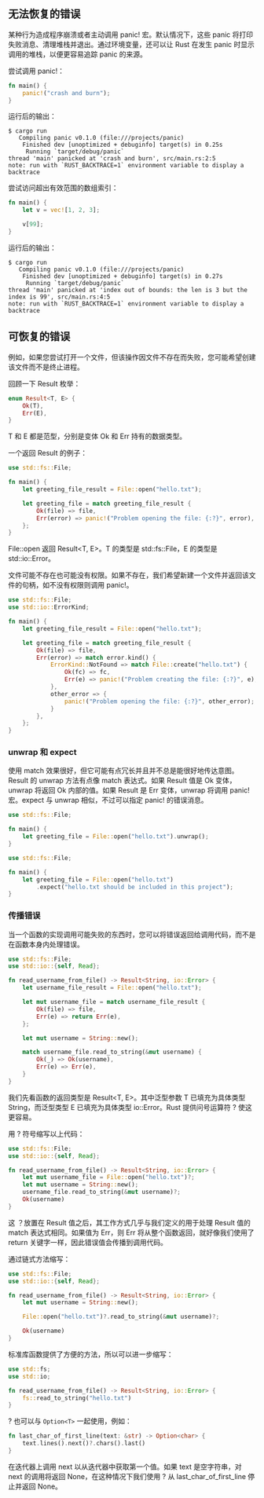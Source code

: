 ## 无法恢复的错误

某种行为造成程序崩溃或者主动调用 panic! 宏。默认情况下，这些 panic 将打印失败消息、清理堆栈并退出。通过环境变量，还可以让 Rust 在发生 panic 时显示调用的堆栈，以便更容易追踪 panic 的来源。

尝试调用 panic!：

```rust
fn main() {
    panic!("crash and burn");
}
```

运行后的输出：

```shell
$ cargo run
   Compiling panic v0.1.0 (file:///projects/panic)
    Finished dev [unoptimized + debuginfo] target(s) in 0.25s
     Running `target/debug/panic`
thread 'main' panicked at 'crash and burn', src/main.rs:2:5
note: run with `RUST_BACKTRACE=1` environment variable to display a backtrace
```

尝试访问超出有效范围的数组索引：

```rust
fn main() {
    let v = vec![1, 2, 3];

    v[99];
}
```

运行后的输出：

```shell
$ cargo run
   Compiling panic v0.1.0 (file:///projects/panic)
    Finished dev [unoptimized + debuginfo] target(s) in 0.27s
     Running `target/debug/panic`
thread 'main' panicked at 'index out of bounds: the len is 3 but the index is 99', src/main.rs:4:5
note: run with `RUST_BACKTRACE=1` environment variable to display a backtrace
```

## 可恢复的错误

例如，如果您尝试打开一个文件，但该操作因文件不存在而失败，您可能希望创建该文件而不是终止进程。

回顾一下 Result 枚举：

```rust
enum Result<T, E> {
    Ok(T),
    Err(E),
}
```

T 和 E 都是范型，分别是变体 Ok 和 Err 持有的数据类型。

一个返回 Result 的例子：

```rust
use std::fs::File;

fn main() {
    let greeting_file_result = File::open("hello.txt");

    let greeting_file = match greeting_file_result {
        Ok(file) => file,
        Err(error) => panic!("Problem opening the file: {:?}", error),
    };
}
```

File::open 返回 Result<T, E>。T 的类型是 std::fs::File，E 的类型是 std::io::Error。

文件可能不存在也可能没有权限。如果不存在，我们希望新建一个文件并返回该文件的句柄，如不没有权限则调用 panic!。

```rust
use std::fs::File;
use std::io::ErrorKind;

fn main() {
    let greeting_file_result = File::open("hello.txt");

    let greeting_file = match greeting_file_result {
        Ok(file) => file,
        Err(error) => match error.kind() {
            ErrorKind::NotFound => match File::create("hello.txt") {
                Ok(fc) => fc,
                Err(e) => panic!("Problem creating the file: {:?}", e),
            },
            other_error => {
                panic!("Problem opening the file: {:?}", other_error);
            }
        },
    };
}
```

### unwrap 和 expect

使用 match 效果很好，但它可能有点冗长并且并不总是能很好地传达意图。Result 的 unwrap 方法有点像 match 表达式。如果 Result 值是 Ok 变体，unwrap 将返回 Ok 内部的值。如果 Result 是 Err 变体，unwrap 将调用 panic! 宏。expect 与 unwrap 相似，不过可以指定 panic! 的错误消息。

```rust
use std::fs::File;

fn main() {
    let greeting_file = File::open("hello.txt").unwrap();
}
```

```rust
use std::fs::File;

fn main() {
    let greeting_file = File::open("hello.txt")
        .expect("hello.txt should be included in this project");
}
```

### 传播错误

当一个函数的实现调用可能失败的东西时，您可以将错误返回给调用代码，而不是在函数本身内处理错误。

```rust
use std::fs::File;
use std::io::{self, Read};

fn read_username_from_file() -> Result<String, io::Error> {
    let username_file_result = File::open("hello.txt");

    let mut username_file = match username_file_result {
        Ok(file) => file,
        Err(e) => return Err(e),
    };

    let mut username = String::new();

    match username_file.read_to_string(&mut username) {
        Ok(_) => Ok(username),
        Err(e) => Err(e),
    }
}
```

我们先看函数的返回类型是 Result<T, E>。其中泛型参数 T 已填充为具体类型 String，而泛型类型 E 已填充为具体类型 io::Error。Rust 提供问号运算符 ? 使这更容易。

用 ? 符号缩写以上代码：

```rust
use std::fs::File;
use std::io::{self, Read};

fn read_username_from_file() -> Result<String, io::Error> {
    let mut username_file = File::open("hello.txt")?;
    let mut username = String::new();
    username_file.read_to_string(&mut username)?;
    Ok(username)
}
```

这 ？放置在 Result 值之后，其工作方式几乎与我们定义的用于处理 Result 值的 match 表达式相同。如果值为 Err，则 Err 将从整个函数返回，就好像我们使用了 return 关键字一样，因此错误值会传播到调用代码。

通过链式方法缩写：

```rust
use std::fs::File;
use std::io::{self, Read};

fn read_username_from_file() -> Result<String, io::Error> {
    let mut username = String::new();

    File::open("hello.txt")?.read_to_string(&mut username)?;

    Ok(username)
}
```

标准库函数提供了方便的方法，所以可以进一步缩写：

```rust
use std::fs;
use std::io;

fn read_username_from_file() -> Result<String, io::Error> {
    fs::read_to_string("hello.txt")
}
```

? 也可以与 `Option<T>` 一起使用，例如：

```rust
fn last_char_of_first_line(text: &str) -> Option<char> {
    text.lines().next()?.chars().last()
}
```

在迭代器上调用 next 以从迭代器中获取第一个值。如果 text 是空字符串，对 next 的调用将返回 None，在这种情况下我们使用 ? 从 last_char_of_first_line 停止并返回 None。
